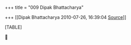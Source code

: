 +++
title = "009 Dipak Bhattacharya"

+++
[[Dipak Bhattacharya	2010-07-26, 16:39:04 [Source](https://groups.google.com/g/bvparishat/c/p7wFl1730O0)]]



[TABLE]



